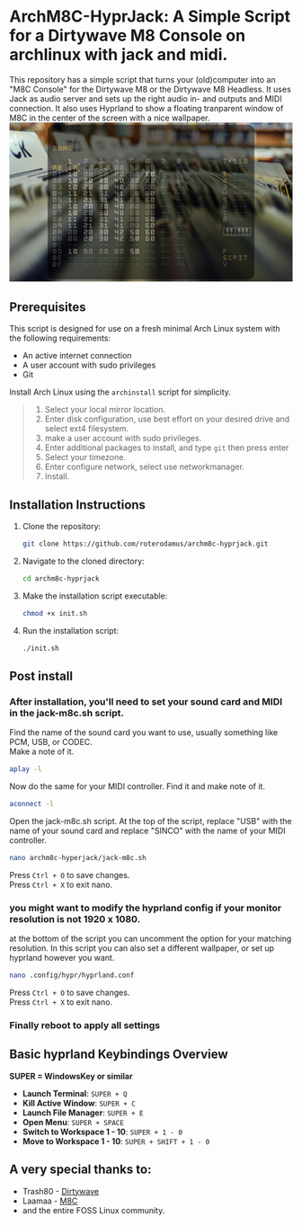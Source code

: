 # ArchM8C-HyprJack: A Simple Script for a Dirtywave M8 Console on archlinux with jack and midi.
This repository has a simple script that turns your (old)computer into an "M8C Console" for the Dirtywave M8 or the Dirtywave M8 Headless. 
It uses Jack as audio server and sets up the right audio in- and outputs and MIDI connection. It also uses Hyprland to show a floating tranparent window of M8C in the center of the screen with a nice wallpaper.
![Screenshot](.Screenshot.png)

## Prerequisites

This script is designed for use on a fresh minimal Arch Linux system with the following requirements:

- An active internet connection
- A user account with sudo privileges
- Git

Install Arch Linux using the `archinstall` script for simplicity.

>1. Select your local mirror location.
>2. Enter disk configuration, use best effort on your desired drive and select ext4 filesystem.
>3. make a user account with sudo privileges.
>4. Enter additional packages to install, and type `git` then press enter
>5. Select your timezone.
>6. Enter configure network, select use networkmanager.
>7. Install.


## Installation Instructions


1. Clone the repository:
   ```bash
   git clone https://github.com/roterodamus/archm8c-hyprjack.git
   ```

2. Navigate to the cloned directory:
   ```bash
   cd archm8c-hyprjack
   ```

3. Make the installation script executable:
   ```bash
   chmod +x init.sh
   ```

4. Run the installation script:
   ```bash
   ./init.sh
   ```
## Post install

### After installation, you'll need to set your sound card and MIDI in the jack-m8c.sh script. 

Find the name of the sound card you want to use, usually something like PCM, USB, or CODEC.  
Make a note of it. 
 ```bash
aplay -l
 ```
 Now do the same for your MIDI controller. Find it and make note of it.
 ```bash
aconnect -l
 ``` 
 Open the jack-m8c.sh script.
 At the top of the script, replace "USB" with the name of your sound card and replace "SINCO" with the name of your MIDI controller. 
 ```bash
nano archm8c-hyperjack/jack-m8c.sh  
 ```
 

Press `Ctrl + O` to save changes.  
Press `Ctrl + X` to exit nano.

### you might want to modify the hyprland config if your monitor resolution is not 1920 x 1080.
at the bottom of the script you can uncomment the option for your matching resolution.
In this script you can also set a different wallpaper, or set up hyprland however you want.

 ```bash
nano .config/hypr/hyprland.conf
 ```
Press `Ctrl + O` to save changes.  
Press `Ctrl + X` to exit nano.

### Finally reboot to apply all settings

## Basic hyprland Keybindings Overview

**SUPER = WindowsKey or similar**

- **Launch Terminal**: `SUPER + Q` 
- **Kill Active Window**: `SUPER + C`
- **Launch File Manager**: `SUPER + E`
- **Open Menu**: `SUPER + SPACE`
- **Switch to Workspace 1 - 10**: `SUPER + 1 - 0`
- **Move to Workspace 1 - 10**: `SUPER + SHIFT + 1 - 0`

## A very special thanks to:

- Trash80 - [Dirtywave](https://dirtywave.com/)
- Laamaa  - [M8C](https://github.com/laamaa/m8c)
- and the entire FOSS Linux community.
